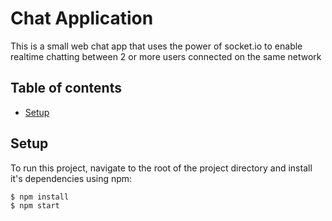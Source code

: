 # Chat Application
This is a small web chat app that uses the power of socket.io to enable realtime chatting between 2 or more users connected on the same network

## Table of contents
* [Setup](#setup)

## Setup
To run this project, navigate to the root of the project directory and install it's dependencies using npm:
```
$ npm install
$ npm start
```
